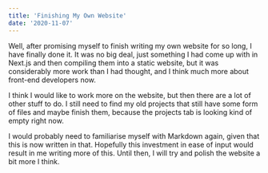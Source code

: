 ```yaml
---
title: 'Finishing My Own Website'
date: '2020-11-07'
---
```


Well, after promising myself to finish writing my own website for so long, I have finally done it. It was no big deal,
just something I had come up with in Next.js and then compiling them into a static website, but it was considerably more
work than I had thought, and I think much more about front-end developers now.

I think I would like to work more on the website, but then there are a lot of other stuff to do. I still need to find
my old projects that still have some form of files and maybe finish them, because the projects tab is looking kind of
empty right now.

I would probably need to familiarise myself with Markdown again, given that this is now written in that. Hopefully this
investment in ease of input would result in me writing more of this. Until then, I will try and polish the website a bit
more I think.